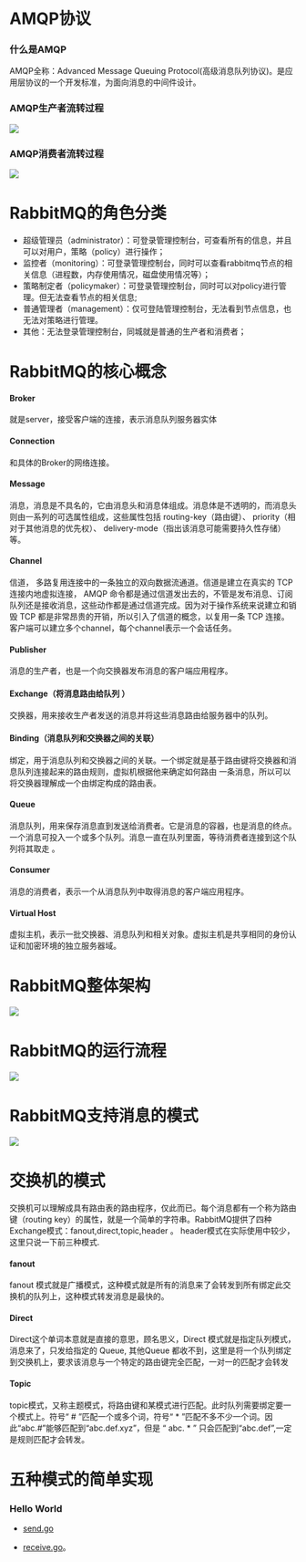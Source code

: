 # AMQP协议

### 什么是AMQP

AMQP全称：Advanced Message Queuing Protocol(高级消息队列协议)。是应用层协议的一个开发标准，为面向消息的中间件设计。

### AMQP生产者流转过程

![](./images/rabbitMQ-1.png)

### AMQP消费者流转过程

![](./images/rabbitMQ-2.png)

# RabbitMQ的角色分类

   - 超级管理员（administrator）：可登录管理控制台，可查看所有的信息，并且可以对用户，策略（policy）进行操作；
   - 监控者（monitoring）：可登录管理控制台，同时可以查看rabbitmq节点的相关信息（进程数，内存使用情况，磁盘使用情况等）；
   - 策略制定者（policymaker）：可登录管理控制台，同时可以对policy进行管理。但无法查看节点的相关信息;
   - 普通管理者（management）：仅可登陆管理控制台，无法看到节点信息，也无法对策略进行管理。
   - 其他：无法登录管理控制台，同城就是普通的生产者和消费者；

# RabbitMQ的核心概念

#### Broker
就是server，接受客户端的连接，表示消息队列服务器实体

#### Connection
和具体的Broker的网络连接。

#### Message
消息，消息是不具名的，它由消息头和消息体组成。消息体是不透明的，而消息头则由一系列的可选属性组成，这些属性包括 routing-key（路由键）、 priority（相对于其他消息的优先权）、 delivery-mode（指出该消息可能需要持久性存储）等。

#### Channel
信道， 多路复用连接中的一条独立的双向数据流通道。信道是建立在真实的 TCP 连接内地虚拟连接， AMQP 命令都是通过信道发出去的，不管是发布消息、订阅队列还是接收消息，这些动作都是通过信道完成。因为对于操作系统来说建立和销毁 TCP 都是非常昂贵的开销，所以引入了信道的概念，以复用一条 TCP 连接。客户端可以建立多个channel，每个channel表示一个会话任务。

#### Publisher
消息的生产者，也是一个向交换器发布消息的客户端应用程序。

#### Exchange（将消息路由给队列 ）
交换器，用来接收生产者发送的消息并将这些消息路由给服务器中的队列。

#### Binding（消息队列和交换器之间的关联）
绑定，用于消息队列和交换器之间的关联。一个绑定就是基于路由键将交换器和消息队列连接起来的路由规则，虚拟机根据他来确定如何路由 一条消息，所以可以将交换器理解成一个由绑定构成的路由表。

#### Queue
消息队列，用来保存消息直到发送给消费者。它是消息的容器，也是消息的终点。 一个消息可投入一个或多个队列。消息一直在队列里面，等待消费者连接到这个队列将其取走 。

#### Consumer
消息的消费者，表示一个从消息队列中取得消息的客户端应用程序。

#### Virtual Host
虚拟主机，表示一批交换器、消息队列和相关对象。虚拟主机是共享相同的身份认证和加密环境的独立服务器域。

# RabbitMQ整体架构

![](./images/rabbitMQ-3.png)

# RabbitMQ的运行流程

![](./images/rabbitMQ-4.png)

# RabbitMQ支持消息的模式

![](./images/rabbitMQ-5.png)

# 交换机的模式

交换机可以理解成具有路由表的路由程序，仅此而已。每个消息都有一个称为路由键（routing key）的属性，就是一个简单的字符串。RabbitMQ提供了四种Exchange模式：fanout,direct,topic,header 。 header模式在实际使用中较少，这里只说一下前三种模式.

#### fanout
fanout 模式就是广播模式，这种模式就是所有的消息来了会转发到所有绑定此交换机的队列上，这种模式转发消息是最快的。

#### Direct
Direct这个单词本意就是直接的意思，顾名思义，Direct 模式就是指定队列模式， 消息来了，只发给指定的 Queue, 其他Queue 都收不到，这里是将一个队列绑定到交换机上，要求该消息与一个特定的路由键完全匹配，一对一的匹配才会转发

#### Topic
topic模式，又称主题模式，将路由键和某模式进行匹配。此时队列需要绑定要一个模式上。符号“ # ”匹配一个或多个词，符号“ * ”匹配不多不少一个词。因此“abc.#”能够匹配到“abc.def.xyz”，但是 “ abc. * ” 只会匹配到“abc.def”,一定是规则匹配才会转发。

# 五种模式的简单实现

### Hello World

   - [send.go](https://github.com/rabbitmq/rabbitmq-tutorials/blob/main/go/send.go)

   - [receive.go](https://github.com/rabbitmq/rabbitmq-tutorials/blob/main/go/receive.go)。